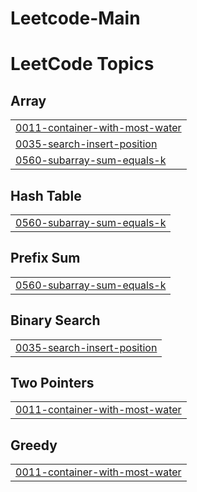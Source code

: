 # Leetcode-Main
<!---LeetCode Topics Start-->
# LeetCode Topics
## Array
|  |
| ------- |
| [0011-container-with-most-water](https://github.com/Yash12patre/Leetcode-Main/tree/master/0011-container-with-most-water) |
| [0035-search-insert-position](https://github.com/Yash12patre/Leetcode-Main/tree/master/0035-search-insert-position) |
| [0560-subarray-sum-equals-k](https://github.com/Yash12patre/Leetcode-Main/tree/master/0560-subarray-sum-equals-k) |
## Hash Table
|  |
| ------- |
| [0560-subarray-sum-equals-k](https://github.com/Yash12patre/Leetcode-Main/tree/master/0560-subarray-sum-equals-k) |
## Prefix Sum
|  |
| ------- |
| [0560-subarray-sum-equals-k](https://github.com/Yash12patre/Leetcode-Main/tree/master/0560-subarray-sum-equals-k) |
## Binary Search
|  |
| ------- |
| [0035-search-insert-position](https://github.com/Yash12patre/Leetcode-Main/tree/master/0035-search-insert-position) |
## Two Pointers
|  |
| ------- |
| [0011-container-with-most-water](https://github.com/Yash12patre/Leetcode-Main/tree/master/0011-container-with-most-water) |
## Greedy
|  |
| ------- |
| [0011-container-with-most-water](https://github.com/Yash12patre/Leetcode-Main/tree/master/0011-container-with-most-water) |
<!---LeetCode Topics End-->